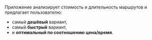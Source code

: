 Приложение анализирует стоимость и длительность маршрутов и предлагает пользователю:
- самый **дешёвый** вариант,
- самый **быстрый** вариант,
- и **оптимальный по соотношению цена/время**.
